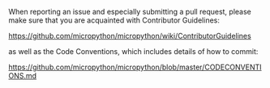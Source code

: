 When reporting an issue and especially submitting a pull request, please
make sure that you are acquainted with Contributor Guidelines:

https://github.com/micropython/micropython/wiki/ContributorGuidelines

as well as the Code Conventions, which includes details of how to commit:

https://github.com/micropython/micropython/blob/master/CODECONVENTIONS.md
